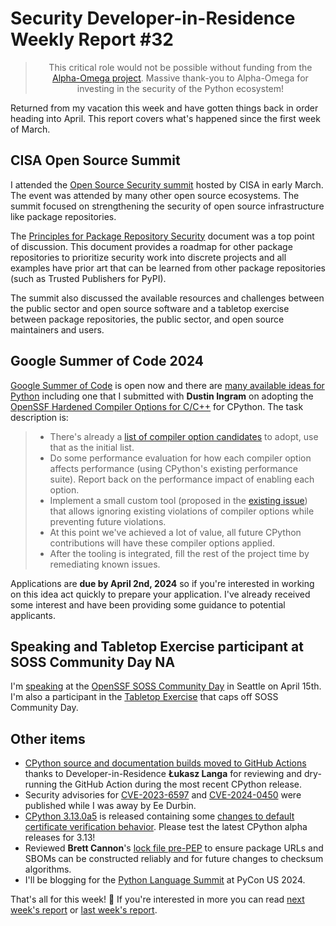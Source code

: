 # Security Developer-in-Residence Weekly Report #32

<blockquote>
  <center>This critical role would not be possible without funding from the <a href="https://alpha-omega.dev">Alpha-Omega project</a>. Massive thank-you to Alpha-Omega for investing in the security of the Python ecosystem!</center>
</blockquote>

Returned from my vacation this week and have gotten things back in order heading into
April. This report covers what's happened since the first week of March.

## CISA Open Source Summit

I attended the [Open Source Security summit](https://www.cisa.gov/news-events/news/cisa-announces-new-efforts-help-secure-open-source-ecosystem) hosted by CISA in early March.
The event was attended by many other open source ecosystems. The summit focused on
strengthening the security of open source infrastructure like package repositories.

The [Principles for Package Repository Security](https://repos.openssf.org/principles-for-package-repository-security)
document was a top point of discussion. This document provides a roadmap for other package repositories to
prioritize security work into discrete projects and all examples have prior art that can be learned
from other package repositories (such as Trusted Publishers for PyPI).

The summit also discussed the available resources and challenges between the public sector and
open source software and a tabletop exercise between package repositories, the public sector, and open source maintainers and users.

## Google Summer of Code 2024

[Google Summer of Code](https://summerofcode.withgoogle.com/) is open now
and there are [many available ideas for Python](https://python-gsoc.org/ideas.html)
including one that I submitted with **Dustin Ingram** on adopting
the [OpenSSF Hardened Compiler Options for C/C++](https://best.openssf.org/Compiler-Hardening-Guides/Compiler-Options-Hardening-Guide-for-C-and-C++) for CPython. The task description is:

> * There's already a [list of compiler option candidates](https://best.openssf.org/Compiler-Hardening-Guides/Compiler-Options-Hardening-Guide-for-C-and-C++) to adopt, use that as the initial list.
> * Do some performance evaluation for how each compiler option affects performance (using CPython's existing performance suite).
>   Report back on the performance impact of enabling each option.
> * Implement a small custom tool (proposed in the [existing issue](https://github.com/python/cpython/issues/112301)) that allows ignoring existing violations of compiler options while preventing future violations.
> * At this point we've achieved a lot of value, all future CPython contributions will have these compiler options applied.
> * After the tooling is integrated, fill the rest of the project time by remediating known issues.

Applications are **due by April 2nd, 2024** so if you're interested in working on this idea act quickly
to prepare your application. I've already received some interest and have been providing some guidance to
potential applicants.

## Speaking and Tabletop Exercise participant at SOSS Community Day NA

I'm [speaking](https://sched.co/1aNLj) at the [OpenSSF SOSS Community Day](https://events.linuxfoundation.org/soss-community-day-north-america/program/schedule/) in Seattle on April 15th. I'm also a participant in
the [Tabletop Exercise](https://sched.co/1aN8l) that caps off SOSS Community Day.

## Other items

* [CPython source and documentation builds moved to GitHub Actions](https://github.com/python/release-tools/pull/71) thanks to Developer-in-Residence **Łukasz Langa**
  for reviewing and dry-running the GitHub Action during the most recent CPython release.
* Security advisories for [CVE-2023-6597](https://mail.python.org/archives/list/security-announce@python.org/thread/Q5C6ATFC67K53XFV4KE45325S7NS62LD/) and [CVE-2024-0450](https://mail.python.org/archives/list/security-announce@python.org/thread/XELNUX2L3IOHBTFU7RQHCY6OUVEWZ2FG/) were published while I was away by Ee Durbin.
* [CPython 3.13.0a5](https://www.python.org/downloads/release/python-3130a5/) is released containing some [changes to default certificate verification behavior](https://github.com/python/cpython/pull/112389). Please test the latest CPython alpha releases for 3.13!
* Reviewed **Brett Cannon**'s [lock file pre-PEP](https://discuss.python.org/t/lock-files-again-but-this-time-w-sdists/46593) to ensure package URLs and SBOMs can be constructed reliably
  and for future changes to checksum algorithms.
* I'll be blogging for the [Python Language Summit](https://us.pycon.org/2024/events/language-summit/) at PyCon US 2024.

That's all for this week! 👋 If you're interested in more you can read [next week's report](https://sethmlarson.dev/security-developer-in-residence-weekly-report-33) or [last week's report](https://sethmlarson.dev/security-developer-in-residence-weekly-report-31).
